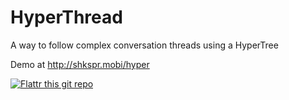 HyperThread
===========

A way to follow complex conversation threads using a HyperTree

Demo at http://shkspr.mobi/hyper

[![Flattr this git repo](http://api.flattr.com/button/flattr-badge-large.png)](https://flattr.com/submit/auto?user_id=edent42&url=https://github.com/edent/HyperThread&title=HyperThread&language=&tags=github&category=software) 
